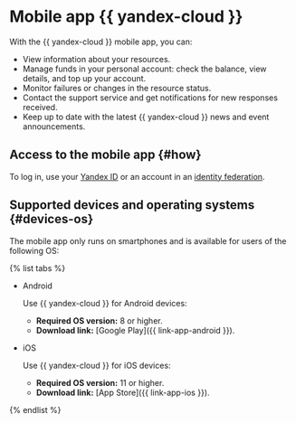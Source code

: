 # Mobile app {{ yandex-cloud }}

With the {{ yandex-cloud }} mobile app, you can:
* View information about your resources.
* Manage funds in your personal account: check the balance, view details, and top up your account.
* Monitor failures or changes in the resource status.
* Contact the support service and get notifications for new responses received.
* Keep up to date with the latest {{ yandex-cloud }} news and event announcements.

## Access to the mobile app {#how}

To log in, use your [Yandex ID](../../iam/concepts/index.md#passport) or an account in an [identity federation](../../organization/concepts/add-federation.md).

## Supported devices and operating systems {#devices-os}

The mobile app only runs on smartphones and is available for users of the following OS:

{% list tabs %}

- Android

   Use {{ yandex-cloud }} for Android devices:
   * **Required OS version:** 8 or higher.
   * **Download link:** [Google Play]({{ link-app-android }}).

- iOS

   Use {{ yandex-cloud }} for iOS devices:
   * **Required OS version:** 11 or higher.
   * **Download link:** [App Store]({{ link-app-ios }}).

{% endlist %}


